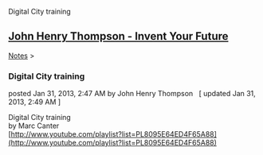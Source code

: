 Digital City training 

[John Henry Thompson - Invent Your Future](../index.html)
---------------------------------------------------------

    

[Notes](../notes.html)‎ > ‎

### Digital City training

posted Jan 31, 2013, 2:47 AM by John Henry Thompson   \[ updated Jan 31, 2013, 2:49 AM \]

Digital City training  
by Marc Canter  
[http://www.youtube.com/playlist?list=PL8095E64ED4F65A88](http://www.youtube.com/playlist?list=PL8095E64ED4F65A88)  

